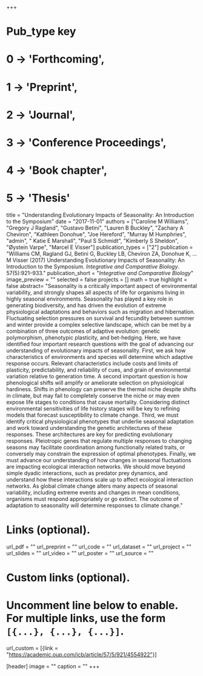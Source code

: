 +++
# Pub_type key
# 0 -> 'Forthcoming',
# 1 -> 'Preprint',
# 2 -> 'Journal',
# 3 -> 'Conference Proceedings',
# 4 -> 'Book chapter',
# 5 -> 'Thesis'
  
title = "Understanding Evolutionary Impacts of Seasonality: An Introduction to the Symposium"
date = "2017-11-01"
authors = ["Caroline M Williams",  "Gregory J Ragland",  "Gustavo Betini",  "Lauren B Buckley", "Zachary A Cheviron",  "Kathleen Donohue",  "Joe Hereford",  "Murray M Humphries", "admin", " Katie E Marshall",  "Paul S Schmidt",  "Kimberly S Sheldon",  "Øystein Varpe", "Marcel E Visser"]
publication_types = ["2"]
publication = "Williams CM, Ragland GJ, Betini G, Buckley LB, Cheviron ZA, Donohue K, ... M Visser (2017) Understanding Evolutionary Impacts of Seasonality: An Introduction to the Symposium. _Integrative and Comparative Biology_. 57(5):921–933."
publication_short = "_Integrative and Comparative Biology_"
image_preview = ""
selected = false
projects = []
math = true
highlight = false
abstract= "Seasonality is a critically important aspect of environmental variability, and strongly shapes all aspects of life for organisms living in highly seasonal environments. Seasonality has played a key role in generating biodiversity, and has driven the evolution of extreme physiological adaptations and behaviors such as migration and hibernation. Fluctuating selection pressures on survival and fecundity between summer and winter provide a complex selective landscape, which can be met by a combination of three outcomes of adaptive evolution: genetic polymorphism, phenotypic plasticity, and bet-hedging. Here, we have identified four important research questions with the goal of advancing our understanding of evolutionary impacts of seasonality. First, we ask how characteristics of environments and species will determine which adaptive response occurs. Relevant characteristics include costs and limits of plasticity, predictability, and reliability of cues, and grain of environmental variation relative to generation time. A second important question is how phenological shifts will amplify or ameliorate selection on physiological hardiness. Shifts in phenology can preserve the thermal niche despite shifts in climate, but may fail to completely conserve the niche or may even expose life stages to conditions that cause mortality. Considering distinct environmental sensitivities of life history stages will be key to refining models that forecast susceptibility to climate change. Third, we must identify critical physiological phenotypes that underlie seasonal adaptation and work toward understanding the genetic architectures of these responses. These architectures are key for predicting evolutionary responses. Pleiotropic genes that regulate multiple responses to changing seasons may facilitate coordination among functionally related traits, or conversely may constrain the expression of optimal phenotypes. Finally, we must advance our understanding of how changes in seasonal fluctuations are impacting ecological interaction networks. We should move beyond simple dyadic interactions, such as predator prey dynamics, and understand how these interactions scale up to affect ecological interaction networks. As global climate change alters many aspects of seasonal variability, including extreme events and changes in mean conditions, organisms must respond appropriately or go extinct. The outcome of adaptation to seasonality will determine responses to climate change."
  
# Links (optional).
url_pdf = ""
url_preprint = ""
url_code = ""
url_dataset = ""
url_project = ""
url_slides = ""
url_video = ""
url_poster = ""
url_source = ""
  
# Custom links (optional).
#   Uncomment line below to enable. For multiple links, use the form `[{...}, {...}, {...}]`.
url_custom = [{link = "https://academic.oup.com/icb/article/57/5/921/4554922"}]
  
[header]
image = ""
caption = ""
+++